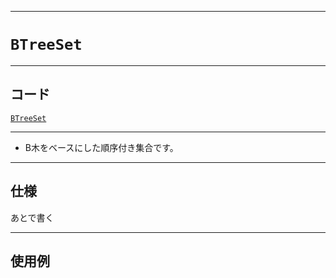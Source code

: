 ___

# `BTreeSet`

_____

## コード

[`BTreeSet`](https://github.com/titan-23/Library_py/blob/main/DataStructures/BTree/BTreeSet.py)
<!-- code=https://github.com/titan-23/Library_py/blob/main/DataStructures\BTree\BTreeSet.py -->

_____

- B木をベースにした順序付き集合です。

_____

## 仕様

あとで書く

_____

## 使用例

```python
```

